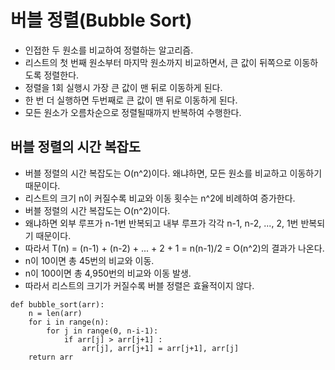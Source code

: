 
# 버블 정렬(Bubble Sort)
- 인접한 두 원소를 비교하여 정렬하는 알고리즘. 
- 리스트의 첫 번째 원소부터 마지막 원소까지 비교하면서, 큰 값이 뒤쪽으로 이동하도록 정렬한다. 
- 정렬을 1회 실행시 가장 큰 값이 맨 뒤로 이동하게 된다. 
- 한 번 더 실행하면 두번째로 큰 값이 맨 뒤로 이동하게 된다.
- 모든 원소가 오름차순으로 정렬될때까지 반복하여 수행한다.

## 버블 정렬의 시간 복잡도
- 버블 정렬의 시간 복잡도는 O(n^2)이다. 왜냐하면, 모든 원소를 비교하고 이동하기 때문이다.
- 리스트의 크기 n이 커질수록 비교와 이동 횟수는 n^2에 비례하여 증가한다.
- 버블 정렬의 시간 복잡도는 O(n^2)이다.
- 왜냐하면 외부 루프가 n-1번 반복되고 내부 루프가 각각 n-1, n-2, ..., 2, 1번 반복되기 때문이다.
- 따라서 T(n) = (n-1) + (n-2) + ... + 2 + 1 = n(n-1)/2 = O(n^2)의 결과가 나온다.
- n이 10이면 총 45번의 비교와 이동.
- n이 100이면 총 4,950번의 비교와 이동 발생.
- 따라서 리스트의 크기가 커질수록 버블 정렬은 효율적이지 않다.


```
def bubble_sort(arr):
    n = len(arr)
    for i in range(n):
        for j in range(0, n-i-1):
            if arr[j] > arr[j+1] :
                arr[j], arr[j+1] = arr[j+1], arr[j]
    return arr
```